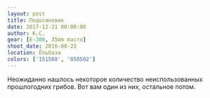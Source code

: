 ```yaml
---
layout: post
title: Подосиновик
date: 2017-12-21 00:00:00
author: К.С.
gear: [E-300, 35mm macro]
shoot_date: 2016-08-23
location: Ёльбаза
colors: ['151508', '050502']
---
```

Неожиданно нашлось некоторое количество неиспользованных прошлогодних грибов. Вот вам один из них, остальное потом.
